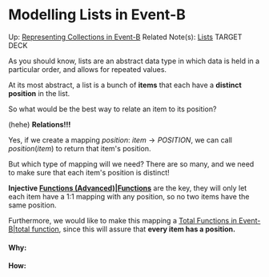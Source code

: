 # Modelling Lists in Event-B

Up: [Representing Collections in Event-B](representing_collections_in_event-b)
Related Note(s): [Lists](lists)
TARGET DECK

As you should know, lists are an abstract data type in which data is held in a particular order, and allows for repeated values.

At its most abstract, a list is a bunch of **items** that each have a **distinct** **position** in the list.

So what would be the best way to relate an item to its position?

(hehe) **Relations!!!** 

Yes, if we create a mapping $position:\ item \rightarrow POSITION$, we can call $position(item)$ to return that item's position.

But which type of mapping will we need? There are so many, and we need to make sure that each item's position is distinct!

**Injective [Functions (Advanced)|Functions](functions_(advanced)|functions)** are the key, they will only let each item have a 1:1 mapping with any position, so no two items have the same position.

Furthermore, we would like to make this mapping a [Total Functions in Event-B|total function](total_functions_in_event-b|total_function), since this will assure that **every item has a position.**




































#### Why:
#### How:









